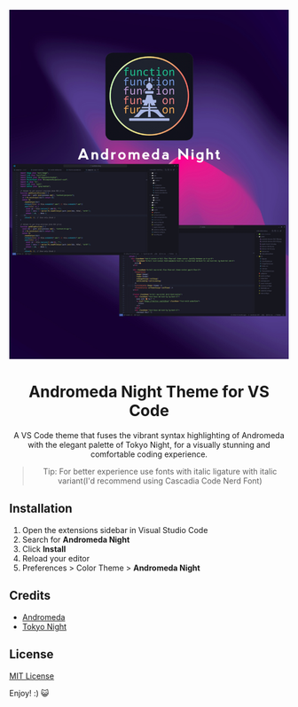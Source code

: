<div align="center">

![theme banner](images/main.png)

# Andromeda Night Theme for VS Code

A VS Code theme that fuses the vibrant syntax highlighting of Andromeda with the elegant palette of Tokyo Night, for a visually stunning and comfortable coding experience.

> Tip: For better experience use fonts with italic ligature with italic variant(I'd recommend using Cascadia Code Nerd Font)

</div>

## Installation

1. Open the extensions sidebar in Visual Studio Code
2. Search for **Andromeda Night**
3. Click **Install**
4. Reload your editor
5. Preferences > Color Theme > **Andromeda Night**

## Credits

- [Andromeda](https://github.com/EliverLara/Andromeda)
- [Tokyo Night](https://github.com/tokyo-night/tokyo-night-vscode-theme)

## License

[MIT License](./LICENSE)

Enjoy! :) 😺
